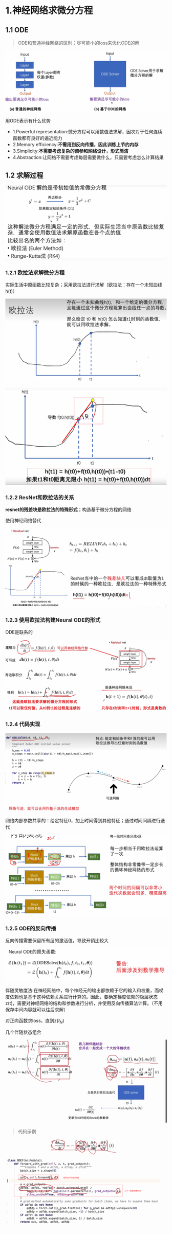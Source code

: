 # 1.神经网络求微分方程

## 1.1 ODE

> ODE和普通神经网络的区别；尽可能小的loss来优化ODE的解

![image-20230622142338163](基于常微分方程的神经网络/image-20230622142338163.png)

用ODE表示有什么优势

- 1.Powerful representation:微分方程可以用数值法求解，因次对于任何连续函数都有良好的逼近能力
- 2.Memory efficiency:**不需用到反向传播，因此训练上节约内存**
- 3.Simplicity:**不需要考虑复杂的调参和网络设计，形式简洁**
- 4.Abstraction:让网络不需要考虑每层需要做什么，只需要考虑怎么计算结果

## 1.2 求解过程

![image-20230622142547114](基于常微分方程的神经网络/image-20230622142547114.png)

### 1.2.1 欧拉法求解微分方程

实际生活中原函数比较复杂；采用欧拉法进行求解（欧拉法：存在一个未知曲线h(t)）

![image-20230622142707491](基于常微分方程的神经网络/image-20230622142707491.png)

![image-20230622143824593](基于常微分方程的神经网络/image-20230622143824593.png)

### 1.2.2 ResNet和欧拉法的关系

**resnet的残差块是欧拉法的特殊形式**；构造基于微分方程的网络

使用神经网络替代

![image-20230622144010883](基于常微分方程的神经网络/image-20230622144010883.png)

### 1.2.3 使用欧拉法构建Neural ODE的形式

ODE是联系的

![image-20230622144235960](基于常微分方程的神经网络/image-20230622144235960.png)

### 1.2.4 代码实现

![image-20230622144826876](基于常微分方程的神经网络/image-20230622144826876.png)

网络内部参数共享的：给定特征0，加上时间得到其他特征；通过时间间隔进行迭代

![image-20230622145847489](基于常微分方程的神经网络/image-20230622145847489.png)

### 1.2.5 ODE的反向传播

反向传播需要保留所有层的激活值，导致开销比较大

![image-20230622150422987](基于常微分方程的神经网络/image-20230622150422987.png)

伴随灵敏度法:在神经网络中，每个神经元的输出都依赖于它的输入和权重，而梯度依赖也是基于这种依赖关系进行计算的。因此，要确定梯度依赖的隐层状态z(t)，需要对神经网络的结构和参数进行分析，并使用反向传播算法计算。（不用保存中间内容就可以往后求解）

对正向函数求loss，直到z($t_N$)

几个伴随状态组合

![image-20230622183706168](基于常微分方程的神经网络/image-20230622183706168.png)

> 代码示例

![image-20230622184300561](基于常微分方程的神经网络/image-20230622184300561.png)

























